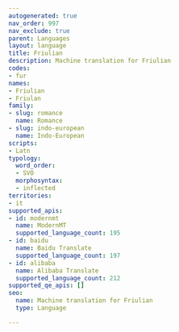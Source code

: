 ```yaml
---
autogenerated: true
nav_order: 997
nav_exclude: true
parent: Languages
layout: language
title: Friulian
description: Machine translation for Friulian
codes:
- fur
names:
- Friulian
- Friulan
family:
- slug: romance
  name: Romance
- slug: indo-european
  name: Indo-European
scripts:
- Latn
typology:
  word_order:
  - SVO
  morphosyntax:
  - inflected
territories:
- it
supported_apis:
- id: modernmt
  name: ModernMT
  supported_language_count: 195
- id: baidu
  name: Baidu Translate
  supported_language_count: 197
- id: alibaba
  name: Alibaba Translate
  supported_language_count: 212
supported_qe_apis: []
seo:
  name: Machine translation for Friulian
  type: Language

---
```


